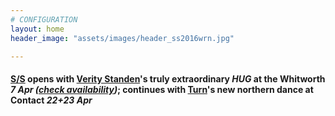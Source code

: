 ```yaml
---
# CONFIGURATION
layout: home
header_image: "assets/images/header_ss2016wrn.jpg"

---
```

#### [S/S](/current/2016-springsummer) opens with [Verity Standen](/current/2016-springsummer/standen)'s truly extraordinary *HUG* at the Whitworth *7 Apr (<a href="http://www.wegottickets.com/wordofwarning" target="_blank">check availability</a>)*; continues with [Turn](/current/2016-turn)'s new northern dance at Contact *22+23 Apr*
